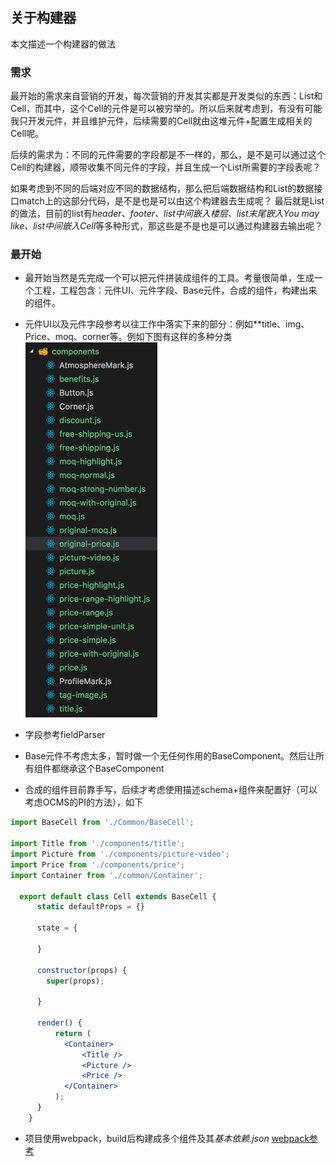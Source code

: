 ## 关于构建器

本文描述一个构建器的做法

### 需求
最开始的需求来自营销的开发，每次营销的开发其实都是开发类似的东西：List和Cell，而其中，这个Cell的元件是可以被穷举的。所以后来就考虑到，有没有可能我只开发元件，并且维护元件，后续需要的Cell就由这堆元件+配置生成相关的Cell呢。

后续的需求为：不同的元件需要的字段都是不一样的，那么，是不是可以通过这个Cell的构建器，顺带收集不同元件的字段，并且生成一个List所需要的字段表呢？

如果考虑到不同的后端对应不同的数据结构，那么把后端数据结构和List的数据接口match上的这部分代码，是不是也是可以由这个构建器去生成呢？
最后就是List的做法，目前的list有*header、footer、list中间嵌入楼层、list末尾嵌入You may like、list中间嵌入Cell*等多种形式，那这些是不是也是可以通过构建器去输出呢？

### 最开始
- 最开始当然是先完成一个可以把元件拼装成组件的工具。考量很简单，生成一个工程，工程包含：元件UI、元件字段、Base元件，合成的组件，构建出来的组件。

- 元件UI以及元件字段参考以往工作中落实下来的部分：例如**title、img、Price、moq、corner等。例如下图有这样的多种分类
![](元件举例.png)

- 字段参考fieldParser

- Base元件不考虑太多，暂时做一个无任何作用的BaseComponent。然后让所有组件都继承这个BaseComponent

- 合成的组件目前靠手写，后续才考虑使用描述schema+组件来配置好（可以考虑OCMS的PI的方法），如下
```jsx
import BaseCell from './Common/BaseCell';

import Title from './components/title';
import Picture from './components/picture-video';
import Price from './components/price';
import Container from './common/Container';
  
  export default class Cell extends BaseCell {
      static defaultProps = {}
    
      state = {
    
      }
    
      constructor(props) {
        super(props);
    
      }
      
      render() {
          return (
            <Container>
                <Title />
                <Picture />
                <Price />
            </Container>
          );
      }
    }
```

- 项目使用webpack，build后构建成多个组件及其*基本依赖.json*
[webpack参考](https://www.jianshu.com/p/42e11515c10f)